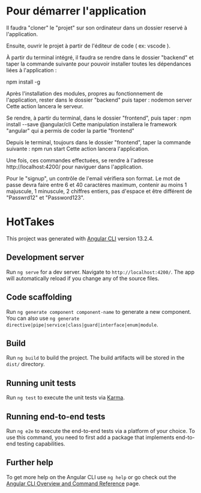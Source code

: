 # Pour démarrer l'application

Il faudra "cloner" le "projet" sur son ordinateur dans un dossier reservé à l'application.

Ensuite, ouvrir le projet à partir de l'éditeur de code ( ex: vscode ).

À partir du terminal intégré, il faudra se rendre dans le dossier "backend" et taper la commande suivante pour pouvoir installer toutes les dépendances liées à l'application :

npm install -g

Après l'installation des modules, propres au fonctionnement de l'application, rester dans le dossier "backend" puis taper :
nodemon server
Cette action lancera le serveur.

Se rendre, à partir du terminal, dans le dossier "frontend", puis taper :
npm install --save @angular/cli
Cette manipulation installera le framework "angular" qui a permis de coder la partie "frontend"

Depuis le terminal, toujours dans le dossier "frontend", taper la commande suivante :
npm run start
Cette action lancera l'application.

Une fois, ces commandes effectuées, se rendre à l'adresse http://localhost:4200/ pour naviguer dans l'application.

Pour le "signup", un contrôle de l'email vérifiera son format. Le mot de passe devra faire entre 6 et 40 caractères maximum, contenir au moins 1 majuscule, 1 minuscule, 2 chiffres entiers, pas d'espace et être différent de "Passwrd12" et "Password123".

# HotTakes

This project was generated with [Angular CLI](https://github.com/angular/angular-cli) version 13.2.4.

## Development server

Run `ng serve` for a dev server. Navigate to `http://localhost:4200/`. The app will automatically reload if you change any of the source files.

## Code scaffolding

Run `ng generate component component-name` to generate a new component. You can also use `ng generate directive|pipe|service|class|guard|interface|enum|module`.

## Build

Run `ng build` to build the project. The build artifacts will be stored in the `dist/` directory.

## Running unit tests

Run `ng test` to execute the unit tests via [Karma](https://karma-runner.github.io).

## Running end-to-end tests

Run `ng e2e` to execute the end-to-end tests via a platform of your choice. To use this command, you need to first add a package that implements end-to-end testing capabilities.

## Further help

To get more help on the Angular CLI use `ng help` or go check out the [Angular CLI Overview and Command Reference](https://angular.io/cli) page.
